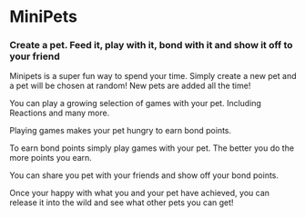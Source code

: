 # MiniPets
### Create a pet. Feed it, play with it, bond with it and show it off to your friend

Minipets is a super fun way to spend your time. Simply create a new pet and a pet will be chosen at random! New pets are added all the time!

You can play a growing selection of games with your pet. Including Reactions and many more.

Playing games makes your pet hungry to earn bond points.

To earn bond points simply play games with your pet. The better you do the more points you earn.

You can share you pet with your friends and show off your bond points.

Once your happy with what you and your pet have achieved, you can release it into the wild and see what other pets you can get!
